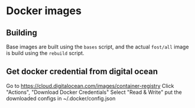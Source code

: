 # Docker images

## Building

Base images are built using the `bases` script, and the actual `fost/all` image is build using the `rebuild` script.

## Get docker credential from digital ocean

Go to https://cloud.digitalocean.com/images/container-registry Click "Actions", "Download Docker Credentials" Select "Read & Write" put the downloaded configs in ~/.docker/config.json
